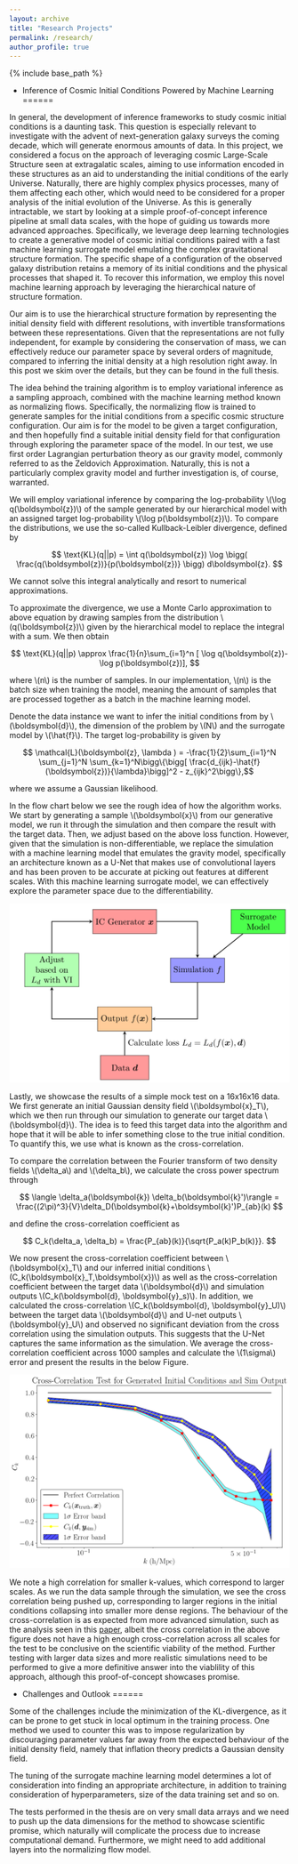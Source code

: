 ```yaml
---
layout: archive
title: "Research Projects"
permalink: /research/
author_profile: true
---
```


{% include base_path %}


* Inference of Cosmic Initial Conditions Powered by Machine Learning
======

In general, the development of inference frameworks to study cosmic initial conditions is a daunting task. This question is especially relevant to investigate with the advent of next-generation galaxy surveys the coming decade, which will generate enormous amounts of data. In this project, we considered a focus on the approach of leveraging cosmic Large-Scale Structure seen at extragalatic scales, aiming to use information encoded in these structures as an aid to understanding the initial conditions of the early Universe. Naturally, there are highly complex physics processes, many of them affecting each other, which would need to be considered for a proper analysis of the initial evolution of the Universe. As this is generally intractable, we start by looking at a simple proof-of-concept inference pipeline at small data scales, with the hope of guiding us towards more advanced approaches. Specifically, we leverage deep learning technologies to create a generative model of cosmic initial conditions paired with a fast machine learning surrogate model emulating the complex gravitational structure formation. The specific shape of a configuration of the observed galaxy distribution retains a memory of its initial conditions and the physical processes that shaped it. To recover this information, we employ this novel machine learning approach by leveraging the hierarchical nature of structure formation.

Our aim is to use the hierarchical structure formation by representing the initial density field with different resolutions, with invertible transformations between these representations. Given that the representations are not fully independent, for example by considering the conservation of mass, we can effectively reduce our parameter space by several orders of magnitude, compared to inferring the initial density at a high resolution right away. In this post we skim over the details, but they can be found in the full thesis. 


The idea behind the training algorithm is to employ variational inference as a sampling approach, combined with the machine learning method known as normalizing flows. Specifically, the normalizing flow is trained to generate samples for the initial conditions from a specific cosmic structure configuration. Our aim is for the model to be given a target configuration, and then hopefully find a suitable initial density field for that configuration through exploring the parameter space of the model. In our test, we use first order Lagrangian perturbation theory as our gravity model, commonly referred to as the Zeldovich Approximation. Naturally, this is not a particularly complex gravity model and further investigation is, of course, warranted. 

We will employ variational inference by comparing the log-probability \\(\log q(\boldsymbol{z})\\) of the sample generated by our hierarchical model with an assigned target log-probability \\(\log p(\boldsymbol{z})\\). To compare the distributions, we use the so-called Kullback-Leibler divergence, defined by 

$$
    \text{KL}(q||p) = \int q(\boldsymbol{z}) \log \bigg( \frac{q(\boldsymbol{z})}{p(\boldsymbol{z})} \bigg) d\boldsymbol{z}.
$$

We cannot solve this integral analytically and resort to numerical approximations.

To approximate the divergence, we use a Monte Carlo approximation to above equation by drawing samples from the distribution \\(q(\boldsymbol{z})\\) given by the hierarchical model to replace the integral with a sum. We then obtain

$$
    \text{KL}(q||p) \approx \frac{1}{n}\sum_{i=1}^n [  \log q(\boldsymbol{z})-\log p(\boldsymbol{z})],
$$

where \\(n\\) is the number of samples. In our implementation, \\(n\\) is the batch size when training the model, meaning the amount of samples that are processed together as a batch in the machine learning model.

Denote the data instance we want to infer the initial conditions from by \\(\boldsymbol{d}\\), the dimension of the problem by \\(N\\) and the surrogate model by \\(\hat{f}\\). The target log-probability is given by


$$
    \mathcal{L}(\boldsymbol{z}, \lambda ) = -\frac{1}{2}\sum_{i=1}^N \sum_{j=1}^N \sum_{k=1}^N\bigg\{\bigg[ \frac{d_{ijk}-\hat{f}(\boldsymbol{z})}{\lambda}\bigg]^2 - z_{ijk}^2\bigg\},$$

where we assume a Gaussian likelihood.

In the flow chart below we see the rough idea of how the algorithm works. We start by generating a sample \\(\boldsymbol{x}\\) from our generative model, we run it through the simulation and then compare the result with the target data. Then, we adjust based on the above loss function. However, given that the simulation is non-differentiable, we replace the simulation with a machine learning model that emulates the gravity model, specifically an architecture known as a U-Net that makes use of convolutional layers and has been proven to be accurate at picking out features at different scales. With this machine learning surrogate model, we can effectively explore the parameter space due to the differentiability.


![flowchart](/images/flowchartVI.png)



Lastly, we showcase the results of a simple mock test on a 16x16x16 data. We first generate an initial Gaussian density field \\(\boldsymbol{x}_T\\), which we then run through our simulation to generate our target data \\(\boldsymbol{d}\\). The idea is to feed this target data into the algorithm and hope that it will be able to infer something close to the true initial condition. To quantify this, we use what is known as the cross-correlation.

To compare the correlation between the Fourier transform of two density fields \\(\delta_a\\) and \\(\delta_b\\), we calculate the cross power spectrum through 

$$
    \langle \delta_a(\boldsymbol{k}) \delta_b(\boldsymbol{k}')\rangle = \frac{(2\pi)^3}{V}\delta_D(\boldsymbol{k}+\boldsymbol{k}')P_{ab}(k)
$$

and define the cross-correlation coefficient as

$$
    C_k(\delta_a, \delta_b) = \frac{P_{ab}(k)}{\sqrt{P_a(k)P_b(k)}}.
$$

We now present the cross-correlation coefficient between \\(\boldsymbol{x}_T\\) and our inferred initial conditions \\(C_k(\boldsymbol{x}_T,\boldsymbol{x})\\) as well as the cross-correlation coefficient between the target data \\(\boldsymbol{d}\\) and simulation outputs \\(C_k(\boldsymbol{d}, \boldsymbol{y}_s)\\). In addition, we calculated the cross-correlation \\(C_k(\boldsymbol{d}, \boldsymbol{y}_U)\\) between the target data \\(\boldsymbol{d}\\) and U-net outputs \\(\boldsymbol{y}_U\\) and observed no significant deviation from the cross correlation using the simulation outputs. This suggests that the U-Net captures the same information as the simulation. We average the cross-correlation coefficient across 1000 samples and calculate the \\(1\sigma\\) error and present the results in the below Figure.


![cross_corr](/images/cross_corr.png)

We note a high correlation for smaller k-values, which correspond to larger scales. As we run the data sample through the simulation, we see the cross correlation being pushed up, corresponding to larger regions in the initial conditions collapsing into smaller more dense regions. The behaviour of the cross-correlation is as expected from more advanced simulation, such as the analysis seen in this [paper](https://arxiv.org/abs/2312.09271), albeit the cross correlation in the above figure does not have a high enough cross-correlation across all scales for the test to be conclusive on the scientific viability of the method. Further testing with larger data sizes and more realistic simulations need to be performed to give a more definitive answer into the viablility of this approach, although this proof-of-concept showcases promise.

* Challenges and Outlook
======

Some of the challenges include the minimization of the KL-divergence, as it can be prone to get stuck in local optimum in the training process. One method we used to counter this was to impose regularization by discouraging parameter values far away from the expected behaviour of the initial density field, namely that inflation theory predicts a Gaussian density field.

The tuning of the surrogate machine learning model determines a lot of consideration into finding an appropriate architecture, in addition to training consideration of hyperparameters, size of the data training set and so on. 

The tests performed in the thesis are on very small data arrays and we need to push up the data dimensions for the method to showcase scientific promise, which naturally will complicate the process due to increase computational demand. Furthermore, we might need to add additional layers into the normalizing flow model.